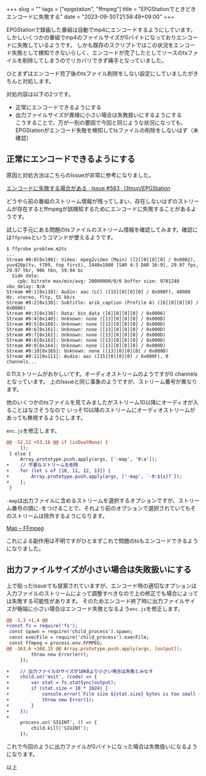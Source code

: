 +++
slug = ""
tags = ["epgstation", "ffmpeg"]
title = "EPGStationでときどきエンコードに失敗する"
date = "2023-09-30T21:58:49+09:00"
+++

EPGStationで録画した番組は自動でmp4にエンコードするようにしています。
しかしいくつかの番組でmp4のファイルサイズが0バイトになっておりエンコードに失敗しているようです。
しかも既存のスクリプトではこの状況をエンコード失敗として検知できないらしく、エンコードが完了したとしてソースのtsファイルを削除してしまうのでリカバリできず痛手となっていました。

ひとまずはエンコード完了後のtsファイル削除をしない設定にしていましたがきちんと対処します。

<!--more-->

対処内容は以下の2つです。

* 正常にエンコードできるようにする
* 出力ファイルサイズが異様に小さい場合は失敗扱いにするようにする  
    こうすることで、万が一別の要因で今回と同じような状況になっても、EPGStationがエンコード失敗を検知してtsファイルの削除をしないはず（未確認）

## 正常にエンコードできるようにする

原因と対処方法はこちらのIssueが非常に参考になりました。

[エンコードに失敗する場合がある · Issue #583 · l3tnun/EPGStation](https://github.com/l3tnun/EPGStation/issues/583)

どうやら前の番組のストリーム情報が残ってしまい、存在しないはずのストリームが存在するとffmpegが誤検知するためにエンコードに失敗することがあるようです。

試しに手元にある問題のtsファイルのストリーム情報を確認してみます。確認には`ffprobe`というコマンドが使えるようです。

``` shell
$ ffprobe problem.m2ts
...
Stream #0:0[0x100]: Video: mpeg2video (Main) ([2][0][0][0] / 0x0002), yuv420p(tv, t709, top first), 1440x1080 [SAR 4:3 DAR 16:9], 29.97 fps, 29.97 tbr, 90k tbn, 59.94 bc
  Side data:
    cpb: bitrate max/min/avg: 20000000/0/0 buffer size: 9781248 vbv_delay: N/A
Stream #0:1[0x110]: Audio: aac (LC) ([15][0][0][0] / 0x000F), 48000 Hz, stereo, fltp, 55 kb/s
Stream #0:2[0x130]: Subtitle: arib_caption (Profile A) ([6][0][0][0] / 0x0006)
Stream #0:3[0x138]: Data: bin_data ([6][0][0][0] / 0x0006)
Stream #0:4[0x140]: Unknown: none ([13][0][0][0] / 0x000D)
Stream #0:5[0x160]: Unknown: none ([13][0][0][0] / 0x000D)
Stream #0:6[0x161]: Unknown: none ([13][0][0][0] / 0x000D)
Stream #0:7[0x162]: Unknown: none ([13][0][0][0] / 0x000D)
Stream #0:8[0x163]: Unknown: none ([13][0][0][0] / 0x000D)
Stream #0:9[0x164]: Unknown: none ([13][0][0][0] / 0x000D)
Stream #0:10[0x165]: Unknown: none ([13][0][0][0] / 0x000D)
Stream #0:11[0x111]: Audio: aac ([15][0][0][0] / 0x000F), 0 channels...
```

0:11ストリームがおかしいです。オーディオストリームのようですが0 channelsとなっています。
上のIssueと同じ事象のようですが、ストリーム番号が異なります。

他のいくつかのtsファイルを見てみましたがストリーム10以降にオーディオが入ることはなさそうなので
いっそ10以降のストリームにオーディオストリームがあっても無視するようにします。

`enc.js`を修正します。

``` diff
@@ -52,12 +53,16 @@ if (isDualMono) {
     ]);
 } else {
     Array.prototype.push.apply(args, ['-map', '0:a']);
+    // 不要なストリームを削除
+    for (let s of [10, 11, 12, 13]) {
+        Array.prototype.push.apply(args, ['-map', `-0:${s}?`]);
+    };
 }
```

`-map`は出力ファイルに含めるストリームを選択するオプションですが、ストリーム番号の頭に`-`をつけることで、それより前のオプションで選択されていてもそのストリームは除外するようになります。

[Map – FFmpeg](https://trac.ffmpeg.org/wiki/Map#Modifiers)

これによる副作用は不明ですがひとまずこれで問題のtsもエンコードできるようになりました。

## 出力ファイルサイズが小さい場合は失敗扱いにする

上で貼ったIssueでも提案されていますが、エンコード時の適切なオプションは入力ファイルのストリームによって調整すべきなので上の修正でも場合によっては失敗する可能性があります。
そのためエンコード終了時に出力ファイルサイズが極端に小さい場合はエンコード失敗となるよう`enc.js`を修正します。

``` diff
@@ -1,3 +1,4 @@
+const fs = require('fs');
 const spawn = require('child_process').spawn;
 const execFile = require('child_process').execFile;
 const ffmpeg = process.env.FFMPEG;
@@ -163,6 +168,15 @@ Array.prototype.push.apply(args, [output]);
         throw new Error(err);
     });

+    // 出力ファイルのサイズが10KBより小さい場合は失敗とみなす
+    child.on('exit', (code) => {
+        var stat = fs.statSync(output);
+        if (stat.size < 10 * 1024) {
+            console.error(`File size ${stat.size} bytes is too small (< 10k). Raising error`);
+            throw new Error(1);
+        }
+    });
+
     process.on('SIGINT', () => {
         child.kill('SIGINT');
     });
```

これで今回のように出力ファイルが0バイトになった場合は失敗扱いになるようになります。

以上
